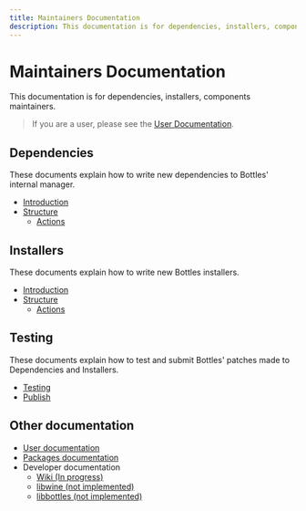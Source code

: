 ```yaml
---
title: Maintainers Documentation
description: This documentation is for dependencies, installers, components maintainers.
---
```


# Maintainers Documentation
This documentation is for dependencies, installers, components maintainers.

> If you are a user, please see the [User Documentation](https://docs.usebottles.com).

## Dependencies
These documents explain how to write new dependencies to Bottles' internal manager.
- [Introduction](/dependencies/Introduction)
- [Structure](/dependencies/structure/)
    - [Actions](/dependencies/structure/Actions)

## Installers
These documents explain how to write new Bottles installers.
- [Introduction](/installers/Introduction)
- [Structure](/installers/structure)
    - [Actions](/installers/structure/Actions)

## Testing
These documents explain how to test and submit Bottles' patches made to Dependencies and Installers.
- [Testing](/Testing)
- [Publish](/Publish)

## Other documentation
- [User documentation](https://docs.usebottles.com)
- [Packages documentation](https://github.com/bottlesdevs/Bottles/wiki/Packaging)
- Developer documentation
    - [Wiki (In progress)](https://github.com/bottlesdevs/Bottles/wiki)
    - [libwine (not implemented)](https://dev-docs.usebottles.com/libwine/)
    - [libbottles (not implemented)](https://dev-docs.usebottles.com/libbottles/)
